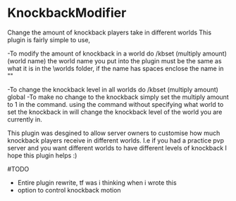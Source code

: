 # KnockbackModifier

Change the amount of knockback players take in different worlds
This plugin is fairly simple to use,

-To modify the amount of knockback in a world do /kbset (multiply amount) (world name)
the world name you put into the plugin must be the same as what it is in the \worlds folder, if the name has spaces enclose the name in ""

-To change the knockback level in all worlds do /kbset (multiply amount) global
-To make no change to the knockback simply set the multiply amount to 1 in the command.
using the command without specifying what world to set the knockback in will change the knockback level of the world you are currently in.

This plugin was desgined to allow server owners to customise how much knockback players receive in different worlds. I.e if you had a practice pvp server and you want different worlds to have different levels of knockback
I hope this plugin helps :)

#TODO
- Entire plugin rewrite, tf was i thinking when i wrote this
- option to control knockback motion
